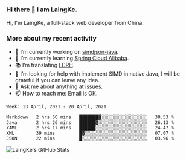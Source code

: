 ### Hi there 👋 I am LaingKe.

Hi, I'm LaingKe, a full-stack web developer from China.

### More about my recent activity

- 🔭 I’m currently working on [simdjson-java](https://github.com/laingke/simdjson-java).
- 🌱 I’m currently learning [Spring Cloud Alibaba](https://github.com/alibaba/spring-cloud-alibaba).
- :books: I’m translating [LCRH](https://github.com/LCTT/LCRH).
- 🤔 I’m looking for help with implement SIMD in native Java, I will be grateful if you can leave any idea.
- 💬 Ask me about anything at [issues](https://github.com/laingke/laingke/issues).
- 📫 How to reach me: Email is OK.

<!--START_SECTION:waka-->
```text
Week: 13 April, 2021 - 20 April, 2021

Markdown   2 hrs 50 mins   ███████▓░░░░░░░░░░░░░░░░░   30.53 % 
Java       2 hrs 26 mins   ██████▓░░░░░░░░░░░░░░░░░░   26.13 % 
YAML       2 hrs 17 mins   ██████░░░░░░░░░░░░░░░░░░░   24.47 % 
XML        39 mins         █▓░░░░░░░░░░░░░░░░░░░░░░░   07.07 % 
JSON       22 mins         █░░░░░░░░░░░░░░░░░░░░░░░░   03.96 % 
```
<!--END_SECTION:waka-->

![LaingKe's GitHub Stats](https://github-readme-stats.vercel.app/api?username=laingke&show_icons=true&theme=nightowl&count_private=true)
